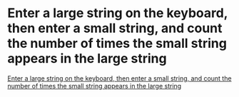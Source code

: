 # Enter a large string on the keyboard, then enter a small string, and count the number of times the small string appears in the large string
[Enter a large string on the keyboard, then enter a small string, and count the number of times the small string appears in the large string](https://aiwithcloud.com/2022/09/15/enter_a_large_string_on_the_keyboard_then_enter_a_small_string_and_count_the_number_of_times_the_small_string_appears_in_the_large_string/)